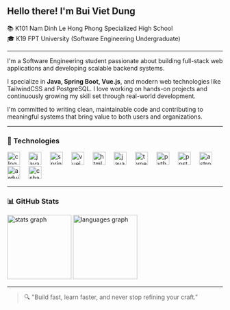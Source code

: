 <h2 align="left">Hello there! I'm Bui Viet Dung</h2>

<p align="left">
  📚 K101 Nam Dinh Le Hong Phong Specialized High School<br>
  🎓 K19 FPT University (Software Engineering Undergraduate)
</p>

---

<p align="left">
  I'm a Software Engineering student passionate about building full-stack web applications and developing scalable backend systems.
</p>

<p align="left">
    I specialize in <strong>Java, Spring Boot, Vue.js</strong>, and modern web technologies like TailwindCSS and PostgreSQL. I love working on hands-on projects and continuously growing my skill set through real-world development.
</p>

<p align="left">
  I'm committed to writing clean, maintainable code and contributing to meaningful systems that bring value to both users and organizations.
</p>

---

### 🔧 Technologies
<div align="left">
  <img src="https://cdn.jsdelivr.net/gh/devicons/devicon/icons/c/c-original.svg" height="30" alt="c logo" />
  <img width="12" />
  <img src="https://cdn.jsdelivr.net/gh/devicons/devicon/icons/java/java-original.svg" height="30" alt="java logo" />
  <img width="12" />
  <img src="https://cdn.jsdelivr.net/gh/devicons/devicon/icons/spring/spring-original.svg" height="30" alt="spring logo" />
  <img width="12" />
  <img src="https://cdn.jsdelivr.net/gh/devicons/devicon/icons/vuejs/vuejs-original.svg" height="30" alt="vuejs logo" />
  <img width="12" />
  <img src="https://cdn.jsdelivr.net/gh/devicons/devicon/icons/html5/html5-original.svg" height="30" alt="html5 logo" />
  <img width="12" />
  <img src="https://cdn.jsdelivr.net/gh/devicons/devicon/icons/javascript/javascript-original.svg" height="30" alt="javascript logo" />
  <img width="12" />
  <img src="https://cdn.jsdelivr.net/gh/devicons/devicon/icons/typescript/typescript-original.svg" height="30" alt="typescript logo" />
  <img width="12" />
  <img src="https://cdn.jsdelivr.net/gh/devicons/devicon/icons/python/python-original.svg" height="30" alt="python logo" />
  <img width="12" />
  <img src="https://cdn.jsdelivr.net/gh/devicons/devicon/icons/postgresql/postgresql-original.svg" height="30" alt="postgresql logo" />
  <img width="12" />
  <img src="https://cdn.jsdelivr.net/gh/devicons/devicon/icons/astro/astro-original.svg" height="30" alt="astro logo" />
  <img width="12" />
  <img src="https://cdn.jsdelivr.net/gh/devicons/devicon/icons/arduino/arduino-original.svg" height="30" alt="arduino logo" />
  <img width="12" />
  <img src="https://cdn.jsdelivr.net/gh/devicons/devicon/icons/csharp/csharp-original.svg" height="30" alt="csharp logo" />
</div>

---

### 📊 GitHub Stats
<div align="left">
  <img src="https://github-readme-stats.vercel.app/api?username=QingTian1927&hide_title=false&hide_rank=true&show_icons=true&include_all_commits=false&count_private=true&disable_animations=false&theme=dracula&locale=en&hide_border=true" height="150" alt="stats graph" />
  <img src="https://github-readme-stats.vercel.app/api/top-langs?username=QingTian1927&locale=en&hide_title=false&layout=compact&card_width=320&langs_count=6&theme=dracula&hide_border=true" height="150" alt="languages graph" />
</div>

---

> 🔍 "Build fast, learn faster, and never stop refining your craft."
